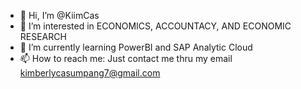 - 👋 Hi, I’m @KiimCas
- 👀 I’m interested in ECONOMICS, ACCOUNTACY, AND ECONOMIC RESEARCH
- 🌱 I’m currently learning PowerBI and SAP Analytic Cloud 
- 📫 How to reach me: Just contact me thru my email kimberlycasumpang7@gmail.com

<!---
KiimCas/KiimCas is a ✨ special ✨ repository because its `README.md` (this file) appears on your GitHub profile.
You can click the Preview link to take a look at your changes.
--->
